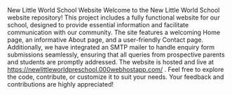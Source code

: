 New Little World School Website
Welcome to the New Little World School website repository! This project includes a fully functional website for our school, designed to provide essential information and facilitate communication with our community. The site features a welcoming Home page, an informative About page, and a user-friendly Contact page. Additionally, we have integrated an SMTP mailer to handle enquiry form submissions seamlessly, ensuring that all queries from prospective parents and students are promptly addressed. The website is hosted and live at https://newlittleworldpreschool.000webhostapp.com/ . Feel free to explore the code, contribute, or customize it to suit your needs. Your feedback and contributions are highly appreciated!
